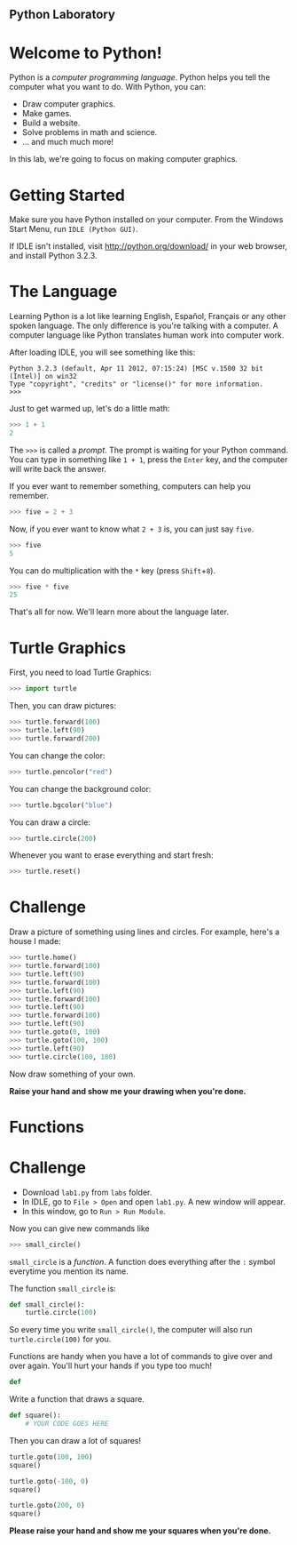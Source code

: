 Python Laboratory
---

# Welcome to Python!

Python is a *computer programming language*.
Python helps you tell the computer what you want to do.
With Python, you can:

* Draw computer graphics.
* Make games.
* Build a website.
* Solve problems in math and science.
* ... and much much more!

In this lab, we're going to focus on making computer graphics.

# Getting Started

Make sure you have Python installed on your computer.
From the Windows Start Menu, run `IDLE (Python GUI)`.

If IDLE isn't installed, visit http://python.org/download/ in your web browser, and install Python 3.2.3. 

# The Language

Learning Python is a lot like learning English, Español, Français or any other spoken language.
The only difference is you're talking with a computer.
A computer language like Python translates human work into computer work.

After loading IDLE, you will see something like this:

```
Python 3.2.3 (default, Apr 11 2012, 07:15:24) [MSC v.1500 32 bit (Intel)] on win32
Type "copyright", "credits" or "license()" for more information.
>>> 
```

Just to get warmed up, let's do a little math:
```python
>>> 1 + 1
2
```

The `>>>` is called a *prompt*. The prompt is waiting for your Python command.
You can type in something like `1 + 1`, press the `Enter` key, and the computer will write back the answer.

If you ever want to remember something, computers can help you remember.

```python
>>> five = 2 + 3
```

Now, if you ever want to know what `2 + 3` is, you can just say `five`.

```python
>>> five
5
```

You can do multiplication with the `*` key (press `Shift`+`8`).

```python
>>> five * five
25
```

That's all for now. We'll learn more about the language later.

# Turtle Graphics

First, you need to load Turtle Graphics:
    
```python
>>> import turtle
```
    
Then, you can draw pictures:
    
```python
>>> turtle.forward(100)
>>> turtle.left(90)
>>> turtle.forward(200)
```

You can change the color:
    
```python
>>> turtle.pencolor("red")
```

You can change the background color:
    
```python
>>> turtle.bgcolor("blue")
```

You can draw a circle:
```python
>>> turtle.circle(200)
```

Whenever you want to erase everything and start fresh:
```python
>>> turtle.reset()
```

# Challenge

Draw a picture of something using lines and circles.
For example, here's a house I made:

```python
>>> turtle.home()
>>> turtle.forward(100)
>>> turtle.left(90)
>>> turtle.forward(100)
>>> turtle.left(90)
>>> turtle.forward(100)
>>> turtle.left(90)
>>> turtle.forward(100)
>>> turtle.left(90)
>>> turtle.goto(0, 100)
>>> turtle.goto(100, 100)
>>> turtle.left(90)
>>> turtle.circle(100, 180)
```

Now draw something of your own.

**Raise your hand and show me your drawing when you're done.**

# Functions



# Challenge

* Download `lab1.py` from `labs` folder.
* In IDLE, go to `File > Open` and open `lab1.py`. A new window will appear.
* In this window, go to `Run > Run Module`.

Now you can give new commands like

```python
>>> small_circle()
```

`small_circle` is a *function*. A function does everything after the `:` symbol everytime you mention its name.

The function `small_circle` is:

```python
def small_circle():
    turtle.circle(100)
```

So every time you write `small_circle()`, the computer will also run `turtle.circle(100)` for you.

Functions are handy when you have a lot of commands to give over and over again.
You'll hurt your hands if you type too much!

```python
def 
```

Write a function that draws a square.

```python
def square():
    # YOUR CODE GOES HERE
```

Then you can draw a lot of squares!

```python
turtle.goto(100, 100)
square()

turtle.goto(-100, 0)
square()

turtle.goto(200, 0)
square()
```

**Please raise your hand and show me your squares when you're done.**